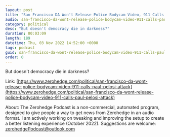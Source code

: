 ```yaml
---
layout: post
title: "San Francisco DA Won't Release Police Bodycam Video, 911 Calls From Paul Pelosi Attack"
audio: san-francisco-da-wont-release-police-bodycam-video-911-calls-paul-pelosi-attack-0
category: political
desc: "But doesn't democracy die in darkness?"
duration: 00:03:09
length: 189
datetime: Thu, 03 Nov 2022 14:52:00 +0000
tags: podcast
guid: san-francisco-da-wont-release-police-bodycam-video-911-calls-paul-pelosi-attack-0
order: 0
---
```

But doesn't democracy die in darkness?

Link: [https://www.zerohedge.com/political/san-francisco-da-wont-release-police-bodycam-video-911-calls-paul-pelosi-attack](https://www.zerohedge.com/political/san-francisco-da-wont-release-police-bodycam-video-911-calls-paul-pelosi-attack)

About: The Zerohedge Podcast is a non-commercial, automated program, designed to give people a way to get news from Zerohedge in an audio format.  I am actively working on tweaking and improving the setup to create a better listening experience (October 2022).  Suggestions are welcome: [zerohedgePodcast@outlook.com](mailto:zerohedgePodcast@outlook.com)